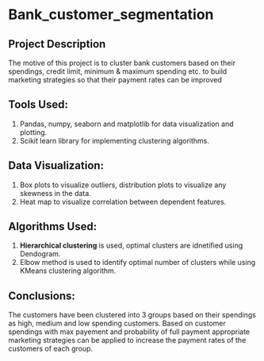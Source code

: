 # Bank_customer_segmentation
## Project Description
The motive of this project is to cluster bank customers based on their spendings, credit limit, minimum & maximum spending etc. to build marketing strategies so that their payment rates can be improved

## Tools Used:
1. Pandas, numpy, seaborn and matplotlib for data visualization and plotting.
2. Scikit learn library for implementing clustering algorithms. 

## Data Visualization:
1. Box plots to visualize outliers, distribution plots to visualize any skewness in the data.
2. Heat map to visualize correlation between dependent features.

## Algorithms Used:
1. **Hierarchical clustering** is used, optimal clusters are idnetified using Dendogram.
2. Elbow method is used to identify optimal number of clusters while using KMeans clustering algorithm.

## Conclusions:
The customers have been clustered into 3 groups based on their spendings as high, medium and low spending customers. Based on customer spendings with max payement and probability of full payment appropriate marketing strategies can be applied to increase the payment rates of the customers of each group.
